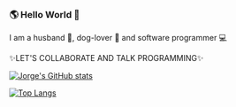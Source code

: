 ### 🌎 Hello World 👋

I am a husband 🧍, dog-lover 🐶 and software programmer 💻

✨LET'S COLLABORATE AND TALK PROGRAMMING✨

[![Jorge's GitHub stats](https://github-readme-stats.vercel.app/api?username=jorgecuza92)](https://github.com/jorgecuza92/github-readme-stats)

[![Top Langs](https://github-readme-stats.vercel.app/api/top-langs/?username=jorgecuza92)](https://github.com/jorgecuza92/github-readme-stats)

